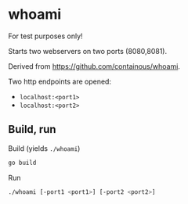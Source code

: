 # whoami

For test purposes only!

Starts two webservers on two ports (8080,8081).

Derived from https://github.com/containous/whoami.

Two http endpoints are opened:

* `localhost:<port1>`
* `localhost:<port2>`

## Build, run

Build (yields `./whoami`)

```bash
go build
```

Run

```bash
./whoami [-port1 <port1>] [-port2 <port2>]
```
